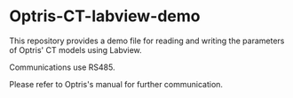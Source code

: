 # Optris-CT-labview-demo

This repository provides a demo file for reading and writing the parameters of Optris' CT models using Labview.

Communications use RS485.

Please refer to Optris's manual for further communication.